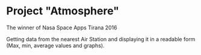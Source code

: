 # Project "Atmosphere"

The winner of Nasa Space Apps Tirana 2016

Getting data from the nearest Air Station and displaying it in a readable form (Max, min, average values and graphs).
